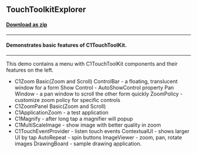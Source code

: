 ## TouchToolkitExplorer
#### [Download as zip](https://grapecity.github.io/DownGit/#/home?url=https://github.com/GrapeCity/ComponentOne-WinForms-Samples/tree/master/Core\TouchToolkit\CS\TouchToolkitExplorer)
____
#### Demonstrates basic features of C1TouchToolKit.
____
This demo contains a menu with C1TouchToolKit components and their features on the left.

* C1Zoom
  Basic(Zoom and Scroll) 
  ControlBar - a floating, translucent window for a form 
  Show Control - AutoShowControl property 
  Pan Window - a pan window to scroll the other form quickly 
  ZoomPolicy - customize zoom policy for specific controls 
* C1ZoomPanel 
  Basic(Zoom and Scroll)
* C1ApplicationZoom - a test application 
* C1Magnify - after long tap a magnifier will popup 
* C1MultiScaleImage - show image with better quality in zoom 
* C1TouchEventProvider - listen touch events 
  ContextualUI - shows larger UI by tap 
  AutoRepeat - spin buttons 
  ImageViewer - zoom, pan, rotate images 
  DrawingBoard - sample drawing application. 
